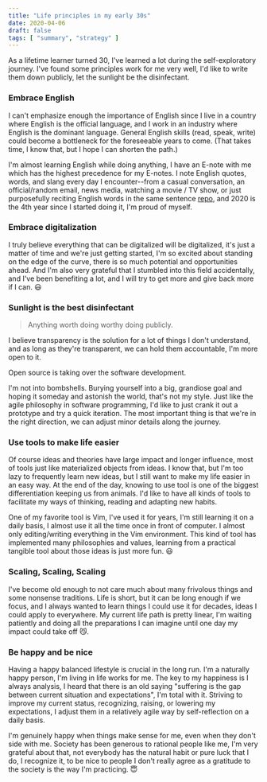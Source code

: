 ```yaml
---
title: "Life principles in my early 30s"
date: 2020-04-06
draft: false
tags: [ "summary", "strategy" ]
---
```

As a lifetime learner turned 30, I've learned a lot during the self-exploratory journey. I've found some principles work for me very well, I'd like to write them down publicly, let the sunlight be the disinfectant. 

### Embrace English 
I can't emphasize enough the importance of English since I live in a country where English is the official language, and I work in an industry where English is the dominant language. General English skills (read, speak, write) could become a bottleneck for the foreseeable years to come. (That takes time, I know that, but I hope I can shorten the path.)

I'm almost learning English while doing anything, I have an E-note with me which has the highest precedence for my E-notes. I note English quotes, words, and slang every day I encounter--from a casual conversation, an official/random email, news media, watching a movie / TV show, or just purposefully reciting English words in the same sentence [repo](https://github.com/xieweiAlex/English_Learning), and 2020 is the 4th year since I started doing it, I'm proud of myself.     

### Embrace digitalization 
I truly believe everything that can be digitalized will be digitalized, it's just a matter of time and we're just getting started, I'm so excited about standing on the edge of the curve, there is so much potential and opportunities ahead. And I'm also very grateful that I stumbled into this field accidentally, and I've been benefiting a lot, and I will try to get more and give back more if I can. 😃  


### Sunlight is the best disinfectant
> Anything worth doing worthy doing publicly.  

I believe transparency is the solution for a lot of things I don't understand, and as long as they're transparent, we can hold them accountable, I'm more open to it.  

Open source is taking over the software development. 

I'm not into bombshells. Burying yourself into a big, grandiose goal and hoping it someday and astonish the world, that's not my style. Just like the agile philosophy in software programming, I'd like to just crank it out a prototype and try a quick iteration. The most important thing is that we're in the right direction, we can adjust minor details along the journey. 


### Use tools to make life easier 

Of course ideas and theories have large impact and longer influence, most of tools just like materialized objects from ideas. I know that, but I'm too lazy to frequently learn new ideas, but I still want to make my life easier in an easy way. At the end of the day, knowing to use tool is one of the biggest differentiation keeping us from animals. I'd like to have all kinds of tools to facilitate my ways of thinking, reading and adapting new habits.   

One of my favorite tool is Vim, I've used it for years, I'm still learning it on a daily basis, I almost use it all the time once in front of computer. I almost only editing/writing everything in the Vim environment. This kind of tool has implemented many philosophies and values, learning from a practical tangible tool about those ideas is just more fun. 😃

### Scaling, Scaling, Scaling
I've become old enough to not care much about many frivolous things and some nonsense traditions. Life is short, but it can be long enough if we focus, and I always wanted to learn things I could use it for decades, ideas I could apply to everywhere. My current life path is pretty linear, I'm waiting patiently and doing all the preparations I can imagine until one day my impact could take off 😼.  

### Be happy and be nice  

Having a happy balanced lifestyle is crucial in the long run. I'm a naturally happy person, I'm living in life works for me. The key to my happiness is I always analysis, I heard that there is an old saying "suffering is the gap between current situation and expectations", I'm total with it. Striving to improve my current status, recognizing, raising, or lowering my expectations, I adjust them in a relatively agile way by self-reflection on a daily basis.   

I'm genuinely happy when things make sense for me, even when they don't side with me. Society has been generous to rational people like me, I'm very grateful about that, not everybody has the natural habit or pure luck that I do, I recognize it, to be nice to people I don't really agree as a gratitude to the society is the way I'm practicing. 😇


